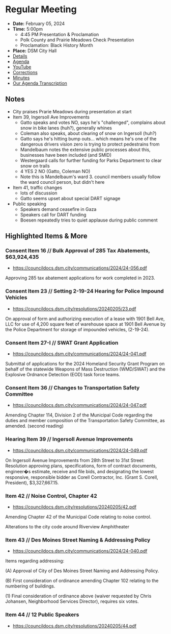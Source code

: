 # Regular Meeting

- **Date:** February 05, 2024
- **Time:** 5:00pm
    - 4:45 PM Presentation & Proclamation
    - Polk County and Prairie Meadows Check Presentation 
    - Proclamation: Black History Month
- **Place:** DSM City Hall
- [Details](https://www.dsm.city/citycouncil_detail_T60_R2743.php)
- [Agenda](https://councildocs.dsm.city/agendas/ag20240205.pdf)
- [YouTube](https://youtube.com/live/BfGVY3aYgRQ)
- [Corrections](https://councildocs.dsm.city/corrections/20240205%20CAP.pdf)
- [Minutes](https://councildocs.dsm.city/minutes/as20240205.pdf)
- [Our Agenda Transcription](#/view/agenda~2024~transcription~02-05_RM)

## Notes

- City praises Prarie Meadows during presentation at start
- Item 39, Ingersoll Ave Improvements
    - Gatto speaks and votes NO, says he's "challenged", complains about snow in bike lanes (huh?), generally whines
    - Coleman also speaks, about clearing of snow on Ingersoll (huh?)
    - Gatto says he's hitting bump outs... which means he's one of the dangerous drivers vision zero is trying to protect pedestrains from
    - Mandelbaum notes the extensive public processes about this, businesses have been included (and SMID)
    - Westergaard calls for further funding for Parks Department to clear snow on trails
    - 4 YES 2 NO (Gatto, Coleman NO)
    - Note this is Mandelbaum's ward 3. council members usually follow the ward council person, but didn't here
- Item 41, traffic changes
    - lots of discussion
    - Gatto seems upset about special DART signage
- Public speaking
    - Speakers demand ceasefire in Gaza
    - Speakers call for DART funding
    - Boesen repeatedly tries to quiet applause during public comment

## Highlighted Items & More

### Consent Item 16 // Bulk Approval of 285 Tax Abatements, $63,924,435

- https://councildocs.dsm.city/communications/2024/24-056.pdf

Approving 285 tax abatement applications for work completed in 2023.

### Consent Item 23 // Setting 2-19-24 Hearing for Police Impound Vehicles

- https://councildocs.dsm.city/resolutions/20240205/23.pdf

On approval of form and authorizing execution of a lease with 1901 Bell Ave, LLC for use of 4,200 square feet of warehouse space at 1901 Bell Avenue by the Police Department for storage of impounded vehicles, (2-19-24). 

### Consent Item 27-I // SWAT Grant Application

- https://councildocs.dsm.city/communications/2024/24-041.pdf

Submittal of applications for the 2024 Homeland Security Grant Program on behalf of the statewide Weapons of Mass Destruction (WMD/SWAT) and the Explosive Ordnance Detection (EOD) task force teams. 

### Consent Item 36 // Changes to Transportation Safety Committee

- https://councildocs.dsm.city/communications/2024/24-047.pdf

Amending Chapter 114, Division 2 of the Municipal Code regarding the duties and member composition of the Transportation Safety Committee, as amended.  (second reading)

### Hearing Item 39 // Ingersoll Avenue Improvements

- https://councildocs.dsm.city/communications/2024/24-049.pdf

On Ingersoll Avenue Improvements from 28th Street to 31st Street: Resolution approving plans, specifications, form of contract documents, engineer�s estimate, receive and file bids, and designating the lowest responsive, responsible bidder as Corell Contractor, Inc. (Grant S. Corell, President), $3,327,667.15. 

### Item 42 // Noise Control, Chapter 42

- https://councildocs.dsm.city/resolutions/20240205/42.pdf

Amending Chapter 42 of the Municipal Code relating to noise control.

Alterations to the city code around Riverview Amphitheater

### Item 43 // Des Moines Street Naming & Addressing Policy

- https://councildocs.dsm.city/communications/2024/24-040.pdf

Items regarding addressing:

(A) Approval of City of Des Moines Street Naming and Addressing Policy.

(B) First consideration of ordinance amending Chapter 102 relating to the numbering of buildings.

(1) Final consideration of ordinance above (waiver requested by Chris Johansen, Neighborhood Services Director), requires six votes. 

### Item 44 // 12 Public Speakers

- https://councildocs.dsm.city/resolutions/20240205/44.pdf
